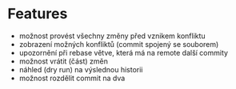 # Features

- možnost provést všechny změny před vznikem konfliktu
- zobrazení možných konfliktů (commit spojený se souborem)
- upozornění při rebase větve, která má na remote další commity
- možnost vrátit (část) změn
- náhled (dry run) na výslednou historii
- možnost rozdělit commit na dva
